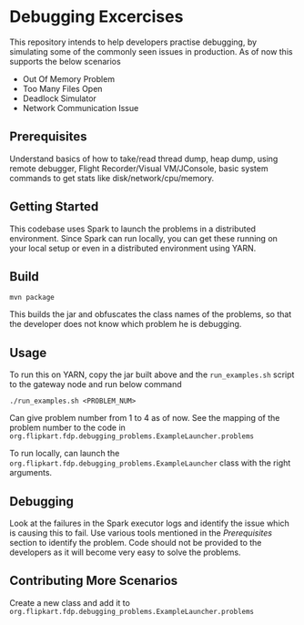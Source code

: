 # Debugging Excercises

This repository intends to help developers practise debugging, by simulating some of the commonly seen issues in production.
As of now this supports the below scenarios
* Out Of Memory Problem
* Too Many Files Open
* Deadlock Simulator
* Network Communication Issue

## Prerequisites
Understand basics of how to take/read thread dump, heap dump, using remote debugger, Flight Recorder/Visual VM/JConsole, basic system commands to get stats like disk/network/cpu/memory.

## Getting Started

This codebase uses Spark to launch the problems in a distributed environment.
Since Spark can run locally, you can get these running on your local setup or even in a distributed environment using YARN.

## Build
`mvn package`

This builds the jar and obfuscates the class names of the problems, so that the developer does not know which problem he is debugging.

## Usage
To run this on YARN, copy the jar built above and the `run_examples.sh` script to the gateway node and run below command
```
./run_examples.sh <PROBLEM_NUM>
```
Can give problem number from 1 to 4 as of now. See the mapping of the problem number to the code in `org.flipkart.fdp.debugging_problems.ExampleLauncher.problems`

To run locally, can launch the `org.flipkart.fdp.debugging_problems.ExampleLauncher` class with the right arguments.

## Debugging
Look at the failures in the Spark executor logs and identify the issue which is causing this to fail.
Use various tools mentioned in the _Prerequisites_ section to identify the problem.
Code should not be provided to the developers as it will become very easy to solve the problems.

## Contributing More Scenarios
Create a new class and add it to `org.flipkart.fdp.debugging_problems.ExampleLauncher.problems`